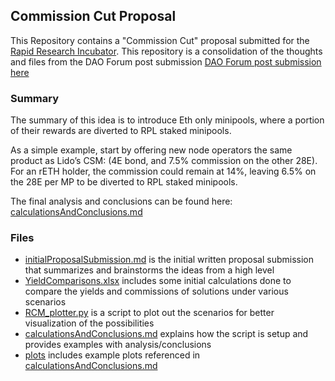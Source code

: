 ## Commission Cut Proposal
This Repository contains a "Commission Cut" proposal submitted for the [Rapid Research Incubator](https://dao.rocketpool.net/t/options-forum-thread/). This repository is a consolidation of the thoughts and files from the DAO Forum post submission [DAO Forum post submission here](https://dao.rocketpool.net/t/rapid-research-incubator-submission-eth-only-minipools-divert-a-portion-of-commissions-to-rpl-staked-minipools/)

### Summary
The summary of this idea is to introduce Eth only minipools, where a portion of their
rewards are diverted to RPL staked minipools.

As a simple example, start by offering new node operators the same product as Lido’s CSM: (4E bond, and 7.5% commission on the other 28E). For an rETH holder, the commission could remain at 14%, leaving 6.5% on the 28E per MP to be diverted to RPL staked minipools.

The final analysis and conclusions can be found here:
[calculationsAndConclusions.md](/calculationsAndConclusions.md)

### Files
- [initialProposalSubmission.md](/initialProposalSubmission.md) is the initial written proposal submission that summarizes and brainstorms the ideas from a high level
- [YieldComparisons.xlsx](/YieldComparisons.xlsx) includes some initial calculations done to compare the yields and commissions of solutions under various scenarios
- [RCM_plotter.py](/RCM_plotter.py) is a script to plot out the scenarios for better visualization of the possibilities
- [calculationsAndConclusions.md](/calculationsAndConclusions.md) explains how the script is setup and provides examples with analysis/conclusions
- [plots](/plots/) includes example plots referenced in [calculationsAndConclusions.md](/calculationsAndConclusions.md)